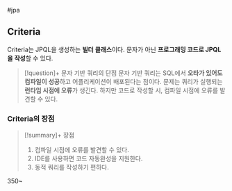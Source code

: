 #jpa 

## Criteria
Criteria는 JPQL을 생성하는 **빌더 클래스**이다. 문자가 아닌 **프로그래밍 코드로 JPQL을 작성**할 수 있다.

> [!question]+ 문자 기반 쿼리의 단점
> 문자 기반 쿼리는 SQL에서 **오타가 있어도 컴파일이 성공**하고 어플리케이션이 배포된다는 점이다. 문제는 쿼리가 실행되는 **런타임 시점에 오류**가 생긴다. 하지만 코드로 작성할 시, 컴파일 시점에 오류를 발견할 수 있다.

### Criteria의 장점
> [!summary]+ 장점
> 1. 컴파일 시점에 오류를 발견할 수 있다.
> 2. IDE를 사용하면 코드 자동완성을 지원한다.
> 3. 동적 쿼리를 작성하기 편하다.


350~